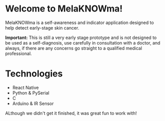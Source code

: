 # Welcome to MelaKNOWma!
MelaKNOWma is a self-awareness and indicator application designed to help detect early-stage 
skin cancer.

**Important:** This is still a very early stage prototype and is not designed to be used as a self-diagnosis,
use carefully in consultation with a doctor, and always, if there are any concerns go straight
to a qualified medical professional.

# Technologies
- React Native
- Python & PySerial
- C
- Arduino & IR Sensor

ALthough we didn't get it finished, it was great fun to work with!

